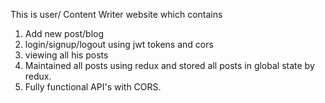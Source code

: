 This is user/ Content Writer website which contains 

1) Add new post/blog
2) login/signup/logout using jwt tokens and cors
3) viewing all his posts
4) Maintained all posts using redux and stored all posts in global state by redux.
5) Fully functional API's with CORS.
